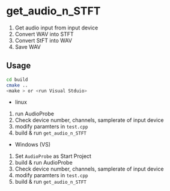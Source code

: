 # get_audio_n_STFT    
1. Get audio input from input device    
2. Convert WAV into STFT    
3. Convert StFT into WAV    
4. Save WAV  


## Usage    
```bash  
cd build  
cmake ..  
<make > or <run Visual Stduio>   
```  

+ linux  
1. run AudioProbe 
2. Check device number, channels, samplerate of input device
3. modify paramters in ```test.cpp```
4. build & run ```get_audio_n_STFT```

+ Windows (VS)
1. Set ```AudioProbe``` as Start Project
2. build & run AudioProbe 
3. Check device number, channels, samplerate of input device
4. modify paramters in ```test.cpp```
5. build & run ```get_audio_n_STFT```  

